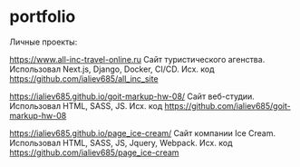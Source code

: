 # portfolio
Личные проекты:

https://www.all-inc-travel-online.ru Сайт туристического агенства. Использовал Next.js, Django, Docker, CI/CD. Исх. код https://github.com/ialiev685/all_inc_site 

https://ialiev685.github.io/goit-markup-hw-08/ Сайт веб-студии. Использовал HTML, SASS, JS. Исх. код https://github.com/ialiev685/goit-markup-hw-08

https://ialiev685.github.io/page_ice-cream/ Сайт компании Ice Cream. Использовал HTML, SASS, JS, Jquery, Webpack. Исх. код https://github.com/ialiev685/page_ice-cream
